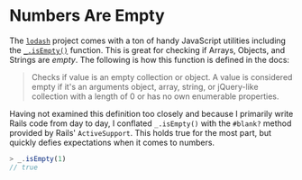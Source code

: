 # Numbers Are Empty

The [`lodash`](https://lodash.com/) project comes with a ton of handy JavaScript utilities including the [`_.isEmpty()`](https://lodash.com/docs#isEmpty) function. This is great for checking if Arrays, Objects, and Strings are _empty_. The following is how this function is defined in the docs:

> Checks if value is an empty collection or object. A value is considered
> empty if it's an arguments object, array, string, or jQuery-like
> collection with a length of 0 or has no own enumerable properties.

Having not examined this definition too closely and because I primarily write Rails code from day to day, I conflated `_.isEmpty()` with the `#blank?` method provided by Rails' `ActiveSupport`. This holds true for the most part, but quickly defies expectations when it comes to numbers.

```javascript
> _.isEmpty(1)
// true
```
